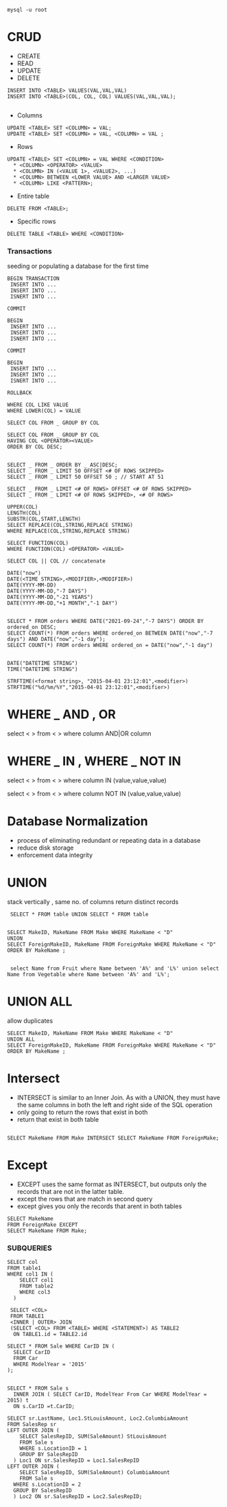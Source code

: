 

```
mysql -u root
```

# CRUD
* CREATE
* READ
* UPDATE
* DELETE

```
INSERT INTO <TABLE> VALUES(VAL,VAL,VAL)
INSERT INTO <TABLE>(COL, COL, COL) VALUES(VAL,VAL,VAL);


```

* Columns
```
UPDATE <TABLE> SET <COLUMN> = VAL;
UPDATE <TABLE> SET <COLUMN> = VAL, <COLUMN> = VAL ;
```

* Rows
```
UPDATE <TABLE> SET <COLUMN> = VAL WHERE <CONDITION>
  * <COLUMN> <OPERATOR> <VALUE>
  * <COLUMN> IN (<VALUE 1>, <VALUE2>, ...)
  * <COLUMN> BETWEEN <LOWER VALUE> AND <LARGER VALUE>
  * <COLUMN> LIKE <PATTERN>;
```

* Entire table
```
DELETE FROM <TABLE>;
```

* Specific rows
```
DELETE TABLE <TABLE> WHERE <CONDITION>
```

### Transactions
seeding or populating a database for the first time
```
BEGIN TRANSACTION
 INSERT INTO ...
 INSERT INTO ...
 ISNERT INTO ...

COMMIT
```

```
BEGIN 
 INSERT INTO ...
 INSERT INTO ...
 ISNERT INTO ...

COMMIT
```

```
BEGIN 
 INSERT INTO ...
 INSERT INTO ...
 ISNERT INTO ...

ROLLBACK
```

```
WHERE COL LIKE VALUE
WHERE LOWER(COL) = VALUE 

SELECT COL FROM _ GROUP BY COL

SELECT COL FROM _ GROUP BY COL 
HAVING COL <OPERATOR><VALUE> 
ORDER BY COL DESC;


SELECT _ FROM _ ORDER BY _ ASC|DESC;
SELECT _ FROM _ LIMIT 50 OFFSET <# OF ROWS SKIPPED>
SELECT _ FROM _ LIMIT 50 OFFSET 50 ; // START AT 51

SELECT _ FROM _ LIMIT <# OF ROWS> OFFSET <# OF ROWS SKIPPED>
SELECT _ FROM _ LIMIT <# OF ROWS SKIPPED>, <# OF ROWS>
```
```
UPPER(COL)
LENGTH(COL)
SUBSTR(COL,START,LENGTH)
SELECT REPLACE(COL,STRING,REPLACE STRING)
WHERE REPLACE(COL,STRING,REPLACE STRING)

SELECT FUNCTION(COL)
WHERE FUNCTION(COL) <OPERATOR> <VALUE>
```
```
SELECT COL || COL // concatenate
```

```
DATE("now")
DATE(<TIME STRING>,<MODIFIER>,<MODIFIER>)
DATE(YYYY-MM-DD)
DATE(YYYY-MM-DD,"-7 DAYS")
DATE(YYYY-MM-DD,"-21 YEARS")
DATE(YYYY-MM-DD,"+1 MONTH","-1 DAY")


SELECT * FROM orders WHERE DATE("2021-09-24","-7 DAYS") ORDER BY ordered_on DESC;
SELECT COUNT(*) FROM orders WHERE ordered_on BETWEEN DATE("now","-7 days") AND DATE("now","-1 day");
SELECT COUNT(*) FROM orders WHERE ordered_on = DATE("now","-1 day")


DATE("DATETIME STRING")
TIME("DATETIME STRING")

STRFTIME(<format string>, "2015-04-01 23:12:01",<modifier>)
STRFTIME("%d/%m/%Y","2015-04-01 23:12:01",<modifier>)

```

# WHERE _ AND , OR 

select < > from < > where column <operator> <value> AND|OR column <operator> <value>
  
# WHERE _ IN , WHERE _ NOT IN 

select < > from < > where column IN (value,value,value)  

select < > from < > where column NOT IN (value,value,value)  

# Database Normalization

* process of eliminating redundant or repeating data in a database
* reduce disk storage
* enforcement data integrity
  
# UNION
  stack vertically ,
  same no. of columns
  return distinct records
 ```
  SELECT * FROM table UNION SELECT * FROM table
  
  
SELECT MakeID, MakeName FROM Make WHERE MakeName < "D"
UNION 
SELECT ForeignMakeID, MakeName FROM ForeignMake WHERE MakeName < "D"
ORDER BY MakeName ; 
  
  
  select Name from Fruit where Name between 'A%' and 'L%' union select Name from Vegetable where Name between 'A%' and 'L%';
  ```
  
  # UNION ALL
  
allow duplicates

  ```
  SELECT MakeID, MakeName FROM Make WHERE MakeName < "D"
UNION ALL
SELECT ForeignMakeID, MakeName FROM ForeignMake WHERE MakeName < "D"
ORDER BY MakeName ; 
  
  ```
  
  # Intersect
  * INTERSECT is similar to an Inner Join. As with a UNION, they must have the same columns in both the left and right side of the SQL operation
  * only going to return the rows that exist in both 
  * return that exist in both table

  ```
  
SELECT MakeName FROM Make INTERSECT SELECT MakeName FROM ForeignMake;
  ```
  # Except 
  * EXCEPT uses the same format as INTERSECT, but outputs only the records that are not in the latter table.
  * except the rows that are match in second query
  * except gives you only the records that arent in both tables
  ```
SELECT MakeName
FROM ForeignMake EXCEPT
SELECT MakeName FROM Make;
  ```
  
### SUBQUERIES
  
```
SELECT col
FROM table1
WHERE col1 IN (
    SELECT col1
    FROM table2
    WHERE col3
  )
```
  
```
 SELECT <COL>
 FROM TABLE1
 <INNER | OUTER> JOIN
 (SELECT <COL> FROM <TABLE> WHERE <STATEMENT>) AS TABLE2
  ON TABLE1.id = TABLE2.id
```

```
SELECT * FROM Sale WHERE CarID IN (
  SELECT CarID
  FROM Car
  WHERE ModelYear = '2015'
);  
```
  
```
  
SELECT * FROM Sale s
  INNER JOIN ( SELECT CarID, ModelYear From Car WHERE ModelYear = 2015) t
  ON s.CarID =t.CarID;
```
```
SELECT sr.LastName, Loc1.StLouisAmount, Loc2.ColumbiaAmount
FROM SalesRep sr
LEFT OUTER JOIN (
    SELECT SalesRepID, SUM(SaleAmount) StLouisAmount
    FROM Sale s
    WHERE s.LocationID = 1
    GROUP BY SalesRepID
  ) Loc1 ON sr.SalesRepID = Loc1.SalesRepID
LEFT OUTER JOIN (
    SELECT SalesRepID, SUM(SaleAmount) ColumbiaAmount
    FROM Sale s
  WHERE s.LocationID = 2
  GROUP BY SalesRepID
  ) Loc2 ON sr.SalesRepID = Loc2.SalesRepID;   
```
  
